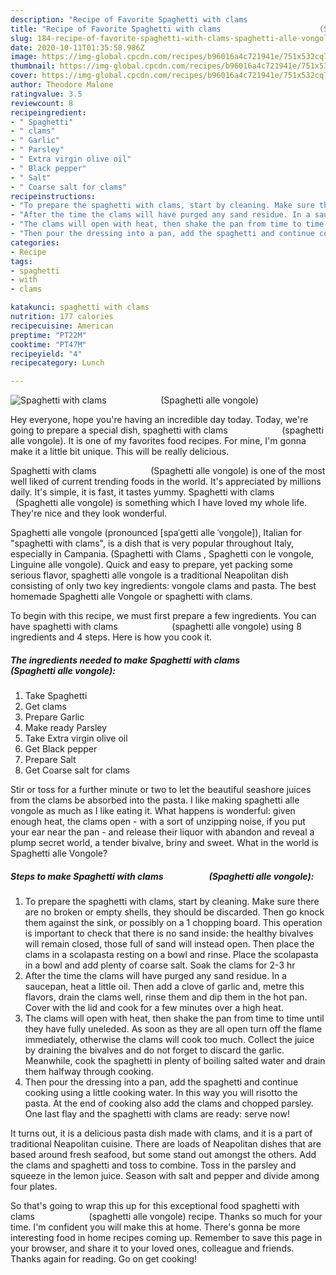 ```yaml
---
description: "Recipe of Favorite Spaghetti with clams                      (Spaghetti alle vongole)"
title: "Recipe of Favorite Spaghetti with clams                      (Spaghetti alle vongole)"
slug: 184-recipe-of-favorite-spaghetti-with-clams-spaghetti-alle-vongole
date: 2020-10-11T01:35:58.986Z
image: https://img-global.cpcdn.com/recipes/b96016a4c721941e/751x532cq70/spaghetti-with-clams-spaghetti-alle-vongole-recipe-main-photo.jpg
thumbnail: https://img-global.cpcdn.com/recipes/b96016a4c721941e/751x532cq70/spaghetti-with-clams-spaghetti-alle-vongole-recipe-main-photo.jpg
cover: https://img-global.cpcdn.com/recipes/b96016a4c721941e/751x532cq70/spaghetti-with-clams-spaghetti-alle-vongole-recipe-main-photo.jpg
author: Theodore Malone
ratingvalue: 3.5
reviewcount: 8
recipeingredient:
- " Spaghetti"
- " clams"
- " Garlic"
- " Parsley"
- " Extra virgin olive oil"
- " Black pepper"
- " Salt"
- " Coarse salt for clams"
recipeinstructions:
- "To prepare the spaghetti with clams, start by cleaning. Make sure there are no broken or empty shells, they should be discarded. Then go knock them against the sink, or possibly on a 1 chopping board. This operation is important to check that there is no sand inside: the healthy bivalves will remain closed, those full of sand will instead open. Then place the clams in a scolapasta resting on a bowl and rinse. Place the scolapasta in a bowl and add plenty of coarse salt. Soak the clams for 2-3 hr"
- "After the time the clams will have purged any sand residue. In a saucepan, heat a little oil. Then add a clove of garlic and, metre this flavors, drain the clams well, rinse them and dip them in the hot pan. Cover with the lid and cook for a few minutes over a high heat."
- "The clams will open with heat, then shake the pan from time to time until they have fully uneleded. As soon as they are all open turn off the flame immediately, otherwise the clams will cook too much. Collect the juice by draining the bivalves and do not forget to discard the garlic. Meanwhile, cook the spaghetti in plenty of boiling salted water and drain them halfway through cooking."
- "Then pour the dressing into a pan, add the spaghetti and continue cooking using a little cooking water. In this way you will risotto the pasta. At the end of cooking also add the clams and chopped parsley. One last flay and the spaghetti with clams are ready: serve now!"
categories:
- Recipe
tags:
- spaghetti
- with
- clams

katakunci: spaghetti with clams 
nutrition: 177 calories
recipecuisine: American
preptime: "PT22M"
cooktime: "PT47M"
recipeyield: "4"
recipecategory: Lunch

---
```



![Spaghetti with clams                      (Spaghetti alle vongole)](https://img-global.cpcdn.com/recipes/b96016a4c721941e/751x532cq70/spaghetti-with-clams-spaghetti-alle-vongole-recipe-main-photo.jpg)

Hey everyone, hope you're having an incredible day today. Today, we're going to prepare a special dish, spaghetti with clams                      (spaghetti alle vongole). It is one of my favorites food recipes. For mine, I'm gonna make it a little bit unique. This will be really delicious.

Spaghetti with clams                      (Spaghetti alle vongole) is one of the most well liked of current trending foods in the world. It's appreciated by millions daily. It's simple, it is fast, it tastes yummy. Spaghetti with clams                      (Spaghetti alle vongole) is something which I have loved my whole life. They're nice and they look wonderful.

Spaghetti alle vongole (pronounced [spaˈɡetti alle ˈvoŋɡole]), Italian for &#34;spaghetti with clams&#34;, is a dish that is very popular throughout Italy, especially in Campania. (Spaghetti with Clams , Spaghetti con le vongole, Linguine alle vongole). Quick and easy to prepare, yet packing some serious flavor, spaghetti alle vongole is a traditional Neapolitan dish consisting of only two key ingredients: vongole clams and pasta. The best homemade Spaghetti alle Vongole or spaghetti with clams.


To begin with this recipe, we must first prepare a few ingredients. You can have spaghetti with clams                      (spaghetti alle vongole) using 8 ingredients and 4 steps. Here is how you cook it.

<!--inarticleads1-->

##### The ingredients needed to make Spaghetti with clams                      (Spaghetti alle vongole):

1. Take  Spaghetti
1. Get  clams
1. Prepare  Garlic
1. Make ready  Parsley
1. Take  Extra virgin olive oil
1. Get  Black pepper
1. Prepare  Salt
1. Get  Coarse salt for clams


Stir or toss for a further minute or two to let the beautiful seashore juices from the clams be absorbed into the pasta. I like making spaghetti alle vongole as much as I like eating it. What happens is wonderful: given enough heat, the clams open - with a sort of unzipping noise, if you put your ear near the pan - and release their liquor with abandon and reveal a plump secret world, a tender bivalve, briny and sweet. What in the world is Spaghetti alle Vongole? 

<!--inarticleads2-->

##### Steps to make Spaghetti with clams                      (Spaghetti alle vongole):

1. To prepare the spaghetti with clams, start by cleaning. Make sure there are no broken or empty shells, they should be discarded. Then go knock them against the sink, or possibly on a 1 chopping board. This operation is important to check that there is no sand inside: the healthy bivalves will remain closed, those full of sand will instead open. Then place the clams in a scolapasta resting on a bowl and rinse. Place the scolapasta in a bowl and add plenty of coarse salt. Soak the clams for 2-3 hr
1. After the time the clams will have purged any sand residue. In a saucepan, heat a little oil. Then add a clove of garlic and, metre this flavors, drain the clams well, rinse them and dip them in the hot pan. Cover with the lid and cook for a few minutes over a high heat.
1. The clams will open with heat, then shake the pan from time to time until they have fully uneleded. As soon as they are all open turn off the flame immediately, otherwise the clams will cook too much. Collect the juice by draining the bivalves and do not forget to discard the garlic. Meanwhile, cook the spaghetti in plenty of boiling salted water and drain them halfway through cooking.
1. Then pour the dressing into a pan, add the spaghetti and continue cooking using a little cooking water. In this way you will risotto the pasta. At the end of cooking also add the clams and chopped parsley. One last flay and the spaghetti with clams are ready: serve now!


It turns out, it is a delicious pasta dish made with clams, and it is a part of traditional Neapolitan cuisine. There are loads of Neapolitan dishes that are based around fresh seafood, but some stand out amongst the others. Add the clams and spaghetti and toss to combine. Toss in the parsley and squeeze in the lemon juice. Season with salt and pepper and divide among four plates. 

So that's going to wrap this up for this exceptional food spaghetti with clams                      (spaghetti alle vongole) recipe. Thanks so much for your time. I'm confident you will make this at home. There's gonna be more interesting food in home recipes coming up. Remember to save this page in your browser, and share it to your loved ones, colleague and friends. Thanks again for reading. Go on get cooking!
